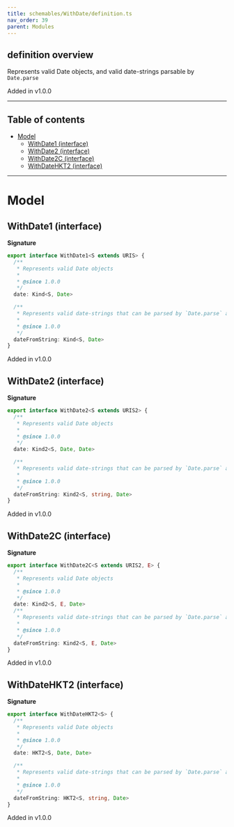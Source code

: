 ```yaml
---
title: schemables/WithDate/definition.ts
nav_order: 39
parent: Modules
---
```


## definition overview

Represents valid Date objects, and valid date-strings parsable by `Date.parse`

Added in v1.0.0

---

<h2 class="text-delta">Table of contents</h2>

- [Model](#model)
  - [WithDate1 (interface)](#withdate1-interface)
  - [WithDate2 (interface)](#withdate2-interface)
  - [WithDate2C (interface)](#withdate2c-interface)
  - [WithDateHKT2 (interface)](#withdatehkt2-interface)

---

# Model

## WithDate1 (interface)

**Signature**

```ts
export interface WithDate1<S extends URIS> {
  /**
   * Represents valid Date objects
   *
   * @since 1.0.0
   */
  date: Kind<S, Date>

  /**
   * Represents valid date-strings that can be parsed by `Date.parse` and converted into valid date objects
   *
   * @since 1.0.0
   */
  dateFromString: Kind<S, Date>
}
```

Added in v1.0.0

## WithDate2 (interface)

**Signature**

```ts
export interface WithDate2<S extends URIS2> {
  /**
   * Represents valid Date objects
   *
   * @since 1.0.0
   */
  date: Kind2<S, Date, Date>

  /**
   * Represents valid date-strings that can be parsed by `Date.parse` and converted into valid date objects
   *
   * @since 1.0.0
   */
  dateFromString: Kind2<S, string, Date>
}
```

Added in v1.0.0

## WithDate2C (interface)

**Signature**

```ts
export interface WithDate2C<S extends URIS2, E> {
  /**
   * Represents valid Date objects
   *
   * @since 1.0.0
   */
  date: Kind2<S, E, Date>
  /**
   * Represents valid date-strings that can be parsed by `Date.parse` and converted into valid date objects
   *
   * @since 1.0.0
   */
  dateFromString: Kind2<S, E, Date>
}
```

Added in v1.0.0

## WithDateHKT2 (interface)

**Signature**

```ts
export interface WithDateHKT2<S> {
  /**
   * Represents valid Date objects
   *
   * @since 1.0.0
   */
  date: HKT2<S, Date, Date>

  /**
   * Represents valid date-strings that can be parsed by `Date.parse` and converted into valid date objects
   *
   * @since 1.0.0
   */
  dateFromString: HKT2<S, string, Date>
}
```

Added in v1.0.0
